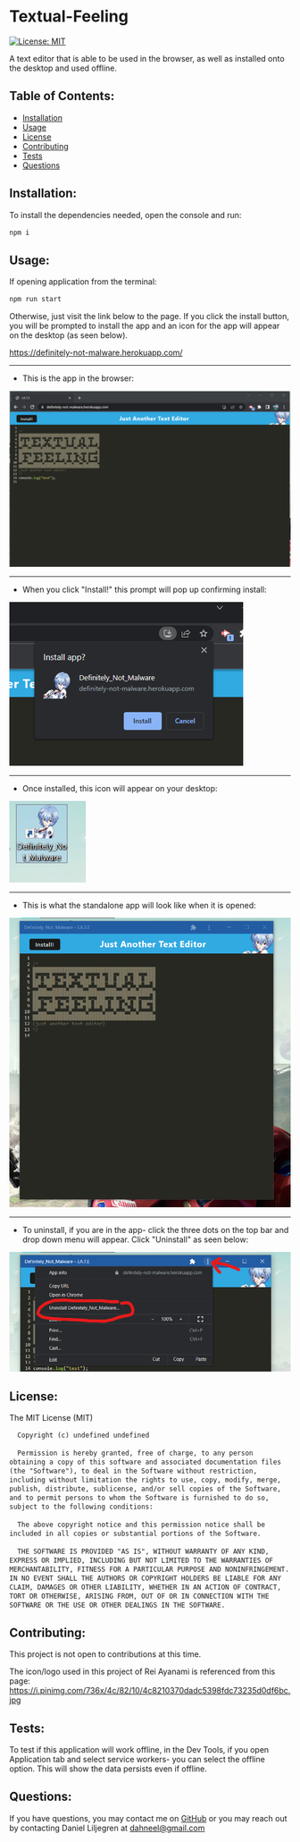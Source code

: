 # Textual-Feeling
  [![License: MIT](https://img.shields.io/badge/License-MIT-yellow.svg)](https://opensource.org/licenses/MIT)

  A text editor that is able to be used in the browser, as well as installed onto the desktop and used offline.
  ## Table of Contents:
  * [Installation](#installation)
  * [Usage](#usage)
  * [License](#license)
  * [Contributing](#contributing)
  * [Tests](#tests)
  * [Questions](#questions)
  ## Installation:
  To install the dependencies needed, open the console and run:
  ```md
  npm i
  ```

  ## Usage:
  If opening application from the terminal:
  ```md
  npm run start
  ```
  
  Otherwise, just visit the link below to the page. If you click the install button, you will be prompted to install the app and an icon for the app will appear on the desktop (as seen below).

  https://definitely-not-malware.herokuapp.com/
  
  ---

  * This is the app in the browser:
  
  ![browser](/client/src/images/jbrowser.png)
  
  ---

  * When you click "Install!" this prompt will pop up confirming install:

  ![install](/client/src/images/jinstall.png)

  ---

  * Once installed, this icon will appear on your desktop:

  ![icon](/client/src/images/jicon.png)

  ---

  * This is what the standalone app will look like when it is opened:

  ![app](/client/src/images/japp.png)

  ---

  * To uninstall, if you are in the app- click the three dots on the top bar and drop down menu will appear. Click "Uninstall" as seen below:

  ![uninstall](/client/src/images/juninstall.png)


  ## License:
  The MIT License (MIT)

      Copyright (c) undefined undefined
      
      Permission is hereby granted, free of charge, to any person obtaining a copy of this software and associated documentation files (the "Software"), to deal in the Software without restriction, including without limitation the rights to use, copy, modify, merge, publish, distribute, sublicense, and/or sell copies of the Software, and to permit persons to whom the Software is furnished to do so, subject to the following conditions:
      
      The above copyright notice and this permission notice shall be included in all copies or substantial portions of the Software.
      
      THE SOFTWARE IS PROVIDED "AS IS", WITHOUT WARRANTY OF ANY KIND, EXPRESS OR IMPLIED, INCLUDING BUT NOT LIMITED TO THE WARRANTIES OF MERCHANTABILITY, FITNESS FOR A PARTICULAR PURPOSE AND NONINFRINGEMENT. IN NO EVENT SHALL THE AUTHORS OR COPYRIGHT HOLDERS BE LIABLE FOR ANY CLAIM, DAMAGES OR OTHER LIABILITY, WHETHER IN AN ACTION OF CONTRACT, TORT OR OTHERWISE, ARISING FROM, OUT OF OR IN CONNECTION WITH THE SOFTWARE OR THE USE OR OTHER DEALINGS IN THE SOFTWARE.
  ## Contributing:

  This project is not open to contributions at this time. 

  The icon/logo used in this project of Rei Ayanami is referenced from this page:
  https://i.pinimg.com/736x/4c/82/10/4c8210370dadc5398fdc73235d0df6bc.jpg

  ## Tests:
  
  To test if this application will work offline, in the Dev Tools, if you open Application tab and select service workers- you can select the offline option. This will show the data persists even if offline.

  ## Questions:
  If you have questions, you may contact me on [GitHub](https://github.com/d-lil) or you may reach out by contacting Daniel Liljegren at dahneel@gmail.com